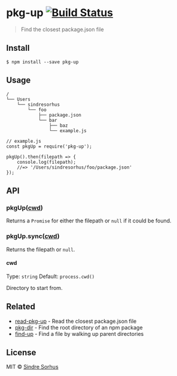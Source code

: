 pkg-up [![Build Status](https://travis-ci.org/sindresorhus/pkg-up.svg?branch=master)](https://travis-ci.org/sindresorhus/pkg-up)
================================================================================================================================

> Find the closest package.json file

Install
-------

    $ npm install --save pkg-up

Usage
-----

    /
    └── Users
        └── sindresorhus
            └── foo
                ├── package.json
                └── bar
                    ├── baz
                    └── example.js

    // example.js
    const pkgUp = require('pkg-up');

    pkgUp().then(filepath => {
        console.log(filepath);
        //=> '/Users/sindresorhus/foo/package.json'
    });

API
---

### pkgUp([cwd](#cwd))

Returns a `Promise` for either the filepath or `null` if it could be found.

### pkgUp.sync([cwd](#cwd))

Returns the filepath or `null`.

#### cwd

Type: `string` Default: `process.cwd()`

Directory to start from.

Related
-------

-   [read-pkg-up](https://github.com/sindresorhus/read-pkg-up) - Read the closest package.json file
-   [pkg-dir](https://github.com/sindresorhus/pkg-dir) - Find the root directory of an npm package
-   [find-up](https://github.com/sindresorhus/find-up) - Find a file by walking up parent directories

License
-------

MIT © [Sindre Sorhus](https://sindresorhus.com)
